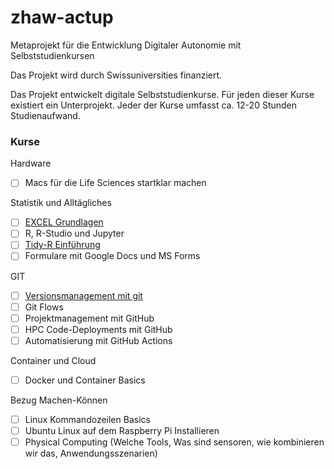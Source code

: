 # zhaw-actup
Metaprojekt für die Entwicklung Digitaler Autonomie mit Selbststudienkursen

Das Projekt wird durch Swissuniversities finanziert. 

Das Projekt entwickelt digitale Selbststudienkurse. Für jeden dieser Kurse existiert ein Unterprojekt. Jeder der Kurse umfasst ca. 12-20 Stunden Studienaufwand. 

### Kurse 

Hardware
- [ ] Macs für die Life Sciences startklar machen

Statistik und Alltägliches
- [ ] [EXCEL Grundlagen](//github.com/dxiai/actup-excel-basics)
- [ ] R, R-Studio und Jupyter
- [ ] [Tidy-R Einführung](//github.com/dxiai/actup-modern-r-basics)
- [ ] Formulare mit Google Docs und MS Forms

GIT
- [ ] [Versionsmanagement mit git](//github.com/dxiai/actup-modern-r-basics)
- [ ] Git Flows
- [ ] Projektmanagement mit GitHub
- [ ] HPC Code-Deployments mit GitHub
- [ ] Automatisierung mit GitHub Actions

Container und Cloud
- [ ] Docker und Container Basics

Bezug Machen-Können
- [ ] Linux Kommandozeilen Basics
- [ ] Ubuntu Linux auf dem Raspberry Pi Installieren
- [ ] Physical Computing (Welche Tools, Was sind sensoren, wie kombinieren wir das, Anwendungsszenarien)
